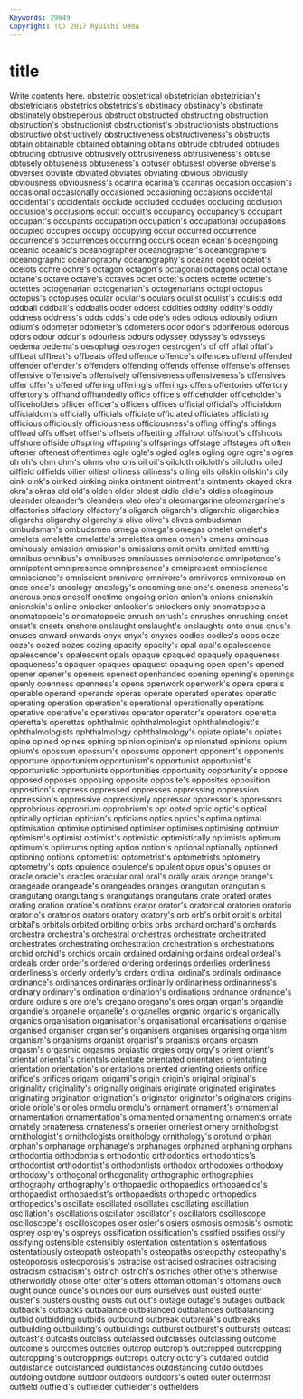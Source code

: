 ```yaml
---
Keywords: 29649 
Copyright: (C) 2017 Ryuichi Ueda
---
```


# title

Write contents here.
obstetric obstetrical obstetrician
obstetrician's obstetricians obstetrics obstetrics's obstinacy obstinacy's obstinate obstinately obstreperous obstruct
obstructed obstructing obstruction obstruction's obstructionist obstructionist's obstructionists obstructions obstructive obstructively
obstructiveness obstructiveness's obstructs obtain obtainable obtained obtaining obtains obtrude obtruded
obtrudes obtruding obtrusive obtrusively obtrusiveness obtrusiveness's obtuse obtusely obtuseness obtuseness's
obtuser obtusest obverse obverse's obverses obviate obviated obviates obviating obvious
obviously obviousness obviousness's ocarina ocarina's ocarinas occasion occasion's occasional occasionally
occasioned occasioning occasions occidental occidental's occidentals occlude occluded occludes occluding
occlusion occlusion's occlusions occult occult's occupancy occupancy's occupant occupant's occupants
occupation occupation's occupational occupations occupied occupies occupy occupying occur occurred
occurrence occurrence's occurrences occurring occurs ocean ocean's oceangoing oceanic oceanic's
oceanographer oceanographer's oceanographers oceanographic oceanography oceanography's oceans ocelot ocelot's ocelots
ochre ochre's octagon octagon's octagonal octagons octal octane octane's octave
octave's octaves octet octet's octets octette octette's octettes octogenarian octogenarian's
octogenarians octopi octopus octopus's octopuses ocular ocular's oculars oculist oculist's
oculists odd oddball oddball's oddballs odder oddest oddities oddity oddity's
oddly oddness oddness's odds odds's ode ode's odes odious odiously
odium odium's odometer odometer's odometers odor odor's odoriferous odorous odors
odour odour's odourless odours odyssey odyssey's odysseys oedema oedema's oesophagi
oestrogen oestrogen's of off offal offal's offbeat offbeat's offbeats offed
offence offence's offences offend offended offender offender's offenders offending offends
offense offense's offenses offensive offensive's offensively offensiveness offensiveness's offensives offer
offer's offered offering offering's offerings offers offertories offertory offertory's offhand
offhandedly office office's officeholder officeholder's officeholders officer officer's officers offices
official official's officialdom officialdom's officially officials officiate officiated officiates officiating
officious officiously officiousness officiousness's offing offing's offings offload offs offset
offset's offsets offsetting offshoot offshoot's offshoots offshore offside offspring offspring's
offsprings offstage offstages oft often oftener oftenest oftentimes ogle ogle's
ogled ogles ogling ogre ogre's ogres oh oh's ohm ohm's
ohms oho ohs oil oil's oilcloth oilcloth's oilcloths oiled oilfield
oilfields oilier oiliest oiliness oiliness's oiling oils oilskin oilskin's oily
oink oink's oinked oinking oinks ointment ointment's ointments okayed okra
okra's okras old old's olden older oldest oldie oldie's oldies
oleaginous oleander oleander's oleanders oleo oleo's oleomargarine oleomargarine's olfactories olfactory
olfactory's oligarch oligarch's oligarchic oligarchies oligarchs oligarchy oligarchy's olive olive's
olives ombudsman ombudsman's ombudsmen omega omega's omegas omelet omelet's omelets
omelette omelette's omelettes omen omen's omens ominous ominously omission omission's
omissions omit omits omitted omitting omnibus omnibus's omnibuses omnibusses omnipotence
omnipotence's omnipotent omnipresence omnipresence's omnipresent omniscience omniscience's omniscient omnivore omnivore's
omnivores omnivorous on once once's oncology oncology's oncoming one one's
oneness oneness's onerous ones oneself onetime ongoing onion onion's onions
onionskin onionskin's online onlooker onlooker's onlookers only onomatopoeia onomatopoeia's onomatopoeic
onrush onrush's onrushes onrushing onset onset's onsets onshore onslaught onslaught's
onslaughts onto onus onus's onuses onward onwards onyx onyx's onyxes
oodles oodles's oops ooze ooze's oozed oozes oozing opacity opacity's
opal opal's opalescence opalescence's opalescent opals opaque opaqued opaquely opaqueness
opaqueness's opaquer opaques opaquest opaquing open open's opened opener opener's
openers openest openhanded opening opening's openings openly openness openness's opens
openwork openwork's opera opera's operable operand operands operas operate operated
operates operatic operating operation operation's operational operationally operations operative operative's
operatives operator operator's operators operetta operetta's operettas ophthalmic ophthalmologist ophthalmologist's
ophthalmologists ophthalmology ophthalmology's opiate opiate's opiates opine opined opines opining
opinion opinion's opinionated opinions opium opium's opossum opossum's opossums opponent
opponent's opponents opportune opportunism opportunism's opportunist opportunist's opportunistic opportunists opportunities
opportunity opportunity's oppose opposed opposes opposing opposite opposite's opposites opposition
opposition's oppress oppressed oppresses oppressing oppression oppression's oppressive oppressively oppressor
oppressor's oppressors opprobrious opprobrium opprobrium's opt opted optic optic's optical
optically optician optician's opticians optics optics's optima optimal optimisation optimise
optimised optimiser optimises optimising optimism optimism's optimist optimist's optimistic optimistically
optimists optimum optimum's optimums opting option option's optional optionally optioned
optioning options optometrist optometrist's optometrists optometry optometry's opts opulence opulence's
opulent opus opus's opuses or oracle oracle's oracles oracular oral
oral's orally orals orange orange's orangeade orangeade's orangeades oranges orangutan
orangutan's orangutang orangutang's orangutangs orangutans orate orated orates orating oration
oration's orations orator orator's oratorical oratories oratorio oratorio's oratorios orators
oratory oratory's orb orb's orbit orbit's orbital orbital's orbitals orbited
orbiting orbits orbs orchard orchard's orchards orchestra orchestra's orchestral orchestras
orchestrate orchestrated orchestrates orchestrating orchestration orchestration's orchestrations orchid orchid's orchids
ordain ordained ordaining ordains ordeal ordeal's ordeals order order's ordered
ordering orderings orderlies orderliness orderliness's orderly orderly's orders ordinal ordinal's
ordinals ordinance ordinance's ordinances ordinaries ordinarily ordinariness ordinariness's ordinary ordinary's
ordination ordination's ordinations ordnance ordnance's ordure ordure's ore ore's oregano
oregano's ores organ organ's organdie organdie's organelle organelle's organelles organic
organic's organically organics organisation organisation's organisational organisations organise organised organiser
organiser's organisers organises organising organism organism's organisms organist organist's organists
organs orgasm orgasm's orgasmic orgasms orgiastic orgies orgy orgy's orient
orient's oriental oriental's orientals orientate orientated orientates orientating orientation orientation's
orientations oriented orienting orients orifice orifice's orifices origami origami's origin
origin's original original's originality originality's originally originals originate originated originates
originating origination origination's originator originator's originators origins oriole oriole's orioles
ormolu ormolu's ornament ornament's ornamental ornamentation ornamentation's ornamented ornamenting ornaments
ornate ornately ornateness ornateness's ornerier orneriest ornery ornithologist ornithologist's ornithologists
ornithology ornithology's orotund orphan orphan's orphanage orphanage's orphanages orphaned orphaning
orphans orthodontia orthodontia's orthodontic orthodontics orthodontics's orthodontist orthodontist's orthodontists orthodox
orthodoxies orthodoxy orthodoxy's orthogonal orthogonality orthographic orthographies orthography orthography's orthopaedic
orthopaedics orthopaedics's orthopaedist orthopaedist's orthopaedists orthopedic orthopedics orthopedics's oscillate oscillated
oscillates oscillating oscillation oscillation's oscillations oscillator oscillator's oscillators oscilloscope oscilloscope's
oscilloscopes osier osier's osiers osmosis osmosis's osmotic osprey osprey's ospreys
ossification ossification's ossified ossifies ossify ossifying ostensible ostensibly ostentation ostentation's
ostentatious ostentatiously osteopath osteopath's osteopaths osteopathy osteopathy's osteoporosis osteoporosis's ostracise
ostracised ostracises ostracising ostracism ostracism's ostrich ostrich's ostriches other others
otherwise otherworldly otiose otter otter's otters ottoman ottoman's ottomans ouch
ought ounce ounce's ounces our ours ourselves oust ousted ouster
ouster's ousters ousting ousts out out's outage outage's outages outback
outback's outbacks outbalance outbalanced outbalances outbalancing outbid outbidding outbids outbound
outbreak outbreak's outbreaks outbuilding outbuilding's outbuildings outburst outburst's outbursts outcast
outcast's outcasts outclass outclassed outclasses outclassing outcome outcome's outcomes outcries
outcrop outcrop's outcropped outcropping outcropping's outcroppings outcrops outcry outcry's outdated
outdid outdistance outdistanced outdistances outdistancing outdo outdoes outdoing outdone outdoor
outdoors outdoors's outed outer outermost outfield outfield's outfielder outfielder's outfielders
